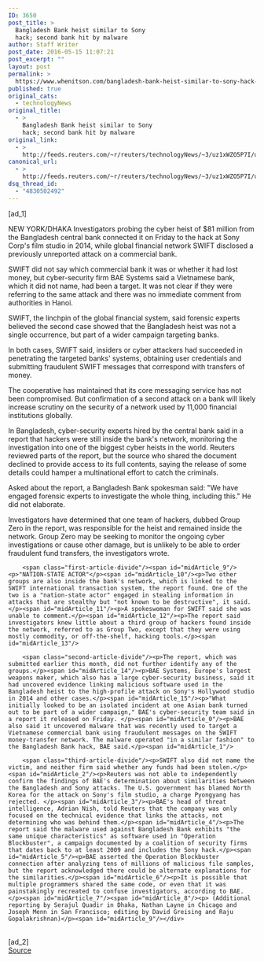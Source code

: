 ```yaml
---
ID: 3650
post_title: >
  Bangladesh Bank heist similar to Sony
  hack; second bank hit by malware
author: Staff Writer
post_date: 2016-05-15 11:07:21
post_excerpt: ""
layout: post
permalink: >
  https://www.whenitson.com/bangladesh-bank-heist-similar-to-sony-hack-second-bank-hit-by-malware/
published: true
original_cats:
  - technologyNews
original_title:
  - >
    Bangladesh Bank heist similar to Sony
    hack; second bank hit by malware
original_link:
  - >
    http://feeds.reuters.com/~r/reuters/technologyNews/~3/uz1xWZO5P7I/us-usa-fed-bangladesh-idUSKCN0Y40Z1
canonical_url:
  - >
    http://feeds.reuters.com/~r/reuters/technologyNews/~3/uz1xWZO5P7I/us-usa-fed-bangladesh-idUSKCN0Y40Z1
dsq_thread_id:
  - "4830502492"
---
```

 [ad_1]
<br><div id="articleText">
<span id="midArticle_start"/>

<span id="midArticle_0"/><span class="focusParagraph" readability="5"><p><span class="articleLocation">NEW YORK/DHAKA</span> Investigators probing the cyber heist of $81 million from the Bangladesh central bank connected it on Friday to the hack at Sony Corp's film studio in 2014, while global financial network SWIFT disclosed a previously unreported attack on a commercial bank.</p></span><span id="midArticle_1"/><p>SWIFT did not say which commercial bank it was or whether it had lost money, but cyber-security firm BAE Systems said a Vietnamese bank, which it did not name, had been a target. It was not clear if they were referring to the same attack and there was no immediate comment from authorities in Hanoi.</p><span id="midArticle_2"/><p>SWIFT, the linchpin of the global financial system, said  forensic experts believed the second case showed that the Bangladesh heist was not a single occurrence, but part of a wider campaign targeting banks.</p><span id="midArticle_3"/><p>In both cases, SWIFT said, insiders or cyber attackers had succeeded in penetrating the targeted banks' systems, obtaining user credentials and submitting fraudulent SWIFT messages that correspond with transfers of money.</p><span id="midArticle_4"/><p>The cooperative has maintained that its core messaging service has not been compromised. But confirmation of a second attack on a bank will likely increase scrutiny on the security of a network used by 11,000 financial institutions globally.</p><span id="midArticle_5"/><p>In Bangladesh, cyber-security experts hired by the central bank said in a report that hackers were still inside the bank's network, monitoring the investigation into one of the biggest cyber heists in the world. Reuters reviewed parts of the report, but the source who shared the document declined to provide access to its full contents, saying the release of some details could hamper a multinational effort to catch the criminals. </p><span id="midArticle_6"/><p>Asked about the report, a Bangladesh Bank spokesman said: "We have engaged forensic experts to investigate the whole thing, including this." He did not elaborate.</p><span id="midArticle_7"/><p>Investigators have determined that one team of hackers, dubbed Group Zero in the report, was responsible for the heist and remained inside the network. Group Zero may be seeking to monitor the ongoing cyber investigations or cause other damage, but is unlikely to be able to order fraudulent fund transfers, the investigators wrote. </p><span id="midArticle_8"/>
        
        <span class="first-article-divide"/><span id="midArticle_9"/><p>"NATION-STATE ACTOR"</p><span id="midArticle_10"/><p>Two other groups are also inside the bank's network, which is linked to the SWIFT international transaction system, the report found. One of the two is a "nation-state actor" engaged in stealing information in attacks that are stealthy but "not known to be destructive", it said.</p><span id="midArticle_11"/><p>A spokeswoman for SWIFT said she was unable to comment.</p><span id="midArticle_12"/><p>The report said investigators knew little about a third group of hackers found inside the network, referred to as Group Two, except that they were using mostly commodity, or off-the-shelf, hacking tools.</p><span id="midArticle_13"/>
        
        <span class="second-article-divide"/><p>The report, which was submitted earlier this month, did not further identify any of the groups.</p><span id="midArticle_14"/><p>BAE Systems, Europe's largest weapons maker, which also has a large cyber-security business, said it had uncovered evidence linking malicious software used in the Bangladesh heist to the high-profile attack on Sony's Hollywood studio in 2014 and other cases.</p><span id="midArticle_15"/><p>"What initially looked to be an isolated incident at one Asian bank turned out to be part of a wider campaign," BAE's cyber-security team said in a report it released on Friday. </p><span id="midArticle_0"/><p>BAE also said it uncovered malware that was recently used to target a Vietnamese commercial bank using fraudulent messages on the SWIFT money-transfer network. The malware operated "in a similar fashion" to the Bangladesh Bank hack, BAE said.</p><span id="midArticle_1"/>
        
        <span class="third-article-divide"/><p>SWIFT also did not name the victim, and neither firm said whether any funds had been stolen.</p><span id="midArticle_2"/><p>Reuters was not able to independently confirm the findings of BAE's determination about similarities between the Bangladesh and Sony attacks. The U.S. government has blamed North Korea for the attack on Sony's film studio, a charge Pyongyang has rejected. </p><span id="midArticle_3"/><p>BAE's head of threat intelligence, Adrian Nish, told Reuters that the company was only focused on the technical evidence that links the attacks, not determining who was behind them.</p><span id="midArticle_4"/><p>The report said the malware used against Bangladesh Bank exhibits "the same unique characteristics" as software used in "Operation Blockbuster", a campaign documented by a coalition of security firms that dates back to at least 2009 and includes the Sony hack.</p><span id="midArticle_5"/><p>BAE asserted the Operation Blockbuster connection after analyzing tens of millions of malicious file samples, but the report acknowledged there could be alternate explanations for the similarities.</p><span id="midArticle_6"/><p>It is possible that multiple programmers shared the same code, or even that it was painstakingly recreated to confuse investigators, according to BAE.</p><span id="midArticle_7"/><span id="midArticle_8"/><p> (Additional reporting by Serajul Quadir in Dhaka, Nathan Layne in Chicago and Joseph Menn in San Francisco; editing by David Greising and Raju Gopalakrishnan)</p><span id="midArticle_9"/></div>
<br>[ad_2]
<br><a href="http://feeds.reuters.com/~r/reuters/technologyNews/~3/uz1xWZO5P7I/us-usa-fed-bangladesh-idUSKCN0Y40Z1">Source </a>